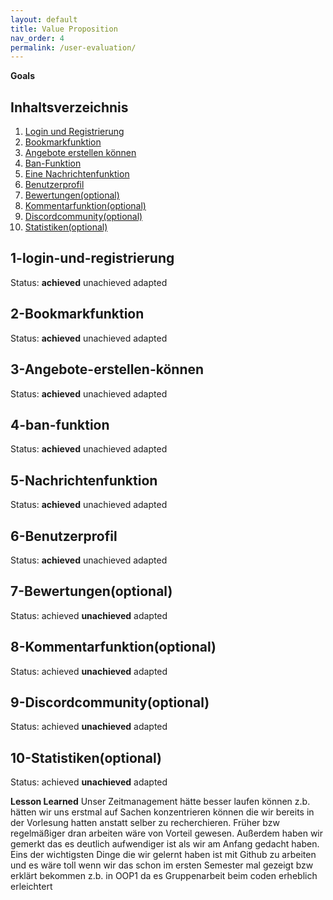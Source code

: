 ```yaml
---
layout: default
title: Value Proposition
nav_order: 4
permalink: /user-evaluation/
---
```


**Goals**
## Inhaltsverzeichnis

1. [Login und Registrierung](#1-login-und-registrierung)   
2. [Bookmarkfunktion](#2-Bookmarkfunktion)  
3. [Angebote erstellen können](#3-Angebote-erstellen-können)  
4. [Ban-Funktion](#4-ban-funktion)  
5. [Eine Nachrichtenfunktion](#5-Nachrichtenfunktion)  
6. [Benutzerprofil](#6-Benutzerprofil)  
7. [Bewertungen(optional)](#7-Bewertungen(optional))
8. [Kommentarfunktion(optional)](#8-Kommentarfunktion(optional))
9. [Discordcommunity(optional)](#9-Discordcommunity(optional))
10. [Statistiken(optional)](#10-Statistiken(optional))

## 1-login-und-registrierung
Status: **achieved** unachieved adapted

## 2-Bookmarkfunktion
Status: **achieved** unachieved adapted

## 3-Angebote-erstellen-können
Status: **achieved** unachieved adapted

## 4-ban-funktion
Status: **achieved** unachieved adapted

## 5-Nachrichtenfunktion
Status: **achieved** unachieved adapted

## 6-Benutzerprofil
Status: **achieved** unachieved adapted

## 7-Bewertungen(optional)
Status: achieved **unachieved** adapted

## 8-Kommentarfunktion(optional)
Status: achieved **unachieved** adapted

## 9-Discordcommunity(optional)
Status: achieved **unachieved** adapted

## 10-Statistiken(optional)
Status: achieved **unachieved** adapted


**Lesson Learned**
 Unser Zeitmanagement hätte besser laufen können z.b. hätten wir uns erstmal auf Sachen konzentrieren können die wir bereits in der Vorlesung hatten anstatt selber zu recherchieren. Früher bzw regelmäßiger dran arbeiten wäre von Vorteil gewesen. Außerdem haben wir gemerkt das es deutlich aufwendiger ist als wir am Anfang gedacht haben.
 Eins der wichtigsten Dinge die wir gelernt haben ist mit Github zu arbeiten und es wäre toll wenn wir das schon im ersten Semester mal gezeigt bzw erklärt bekommen z.b. in OOP1 da es Gruppenarbeit beim coden erheblich erleichtert
